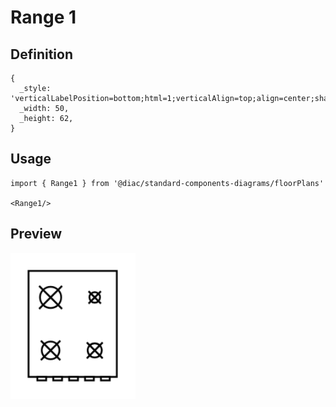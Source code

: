 # Range 1

## Definition

```
{
  _style: 'verticalLabelPosition=bottom;html=1;verticalAlign=top;align=center;shape=mxgraph.floorplan.range_1;',
  _width: 50,
  _height: 62,
}
```

## Usage

```
import { Range1 } from '@diac/standard-components-diagrams/floorPlans'

<Range1/>
```

## Preview

<img src="./range-1.png" width="200"/>
